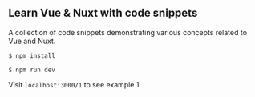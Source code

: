 
## Learn Vue & Nuxt with code snippets

A collection of code snippets demonstrating various concepts related to Vue and Nuxt.

    $ npm install

    $ npm run dev

Visit `localhost:3000/1` to see example 1.
